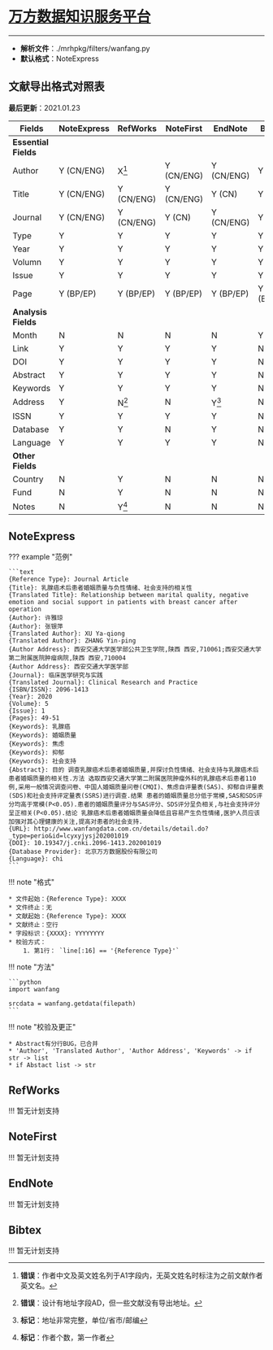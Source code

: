# [万方数据知识服务平台](http://www.wanfangdata.com.cn)

---

* **解析文件**：./mrhpkg/filters/wanfang.py
* **默认格式**：NoteExpress

## **文献导出格式对照表**

**最后更新**：2021.01.23

|Fields|NoteExpress|RefWorks|NoteFirst|EndNote|Bibtex|
|-|-|-|-|-|-|
|**Essential Fields**|
|Author|Y (CN/ENG)|X[^1]|Y (CN/ENG)|Y (CN/ENG)|Y (CN)|
|Title|Y (CN/ENG)|Y (CN/ENG)|Y (CN/ENG)|Y (CN)|Y (CN)|
|Journal|Y (CN/ENG)|Y (CN/ENG)|Y (CN)|Y (CN/ENG)|Y (CN)|
|Type|Y|Y|Y|Y|Y|
|Year|Y|Y|Y|Y|Y|
|Volumn|Y|Y|Y|Y|Y|
|Issue|Y|Y|Y|Y|Y|
|Page|Y (BP/EP)|Y (BP/EP)|Y (BP/EP)|Y (BP/EP)|Y (BP/EP)|
|**Analysis Fields**|
|Month|N|N|N|N|Y|
|Link|Y|Y|Y|Y|N|
|DOI|Y|Y|Y|Y|N|
|Abstract|Y|Y|Y|Y|N|
|Keywords|Y|Y|Y|Y|N|
|Address|Y|N[^2]|N|Y[^3]|N|
|ISSN|Y|Y|Y|Y|N|
|Database|Y|Y|N|Y|N|
|Language|Y|Y|Y|Y|N|
|**Other Fields**|
|Country|N|Y|N|N|N|
|Fund|N|Y|N|N|N|
|Notes|N|Y[^4]|N|N|N|

[^1]: **错误**：作者中文及英文姓名列于A1字段内，无英文姓名时标注为之前文献作者英文名。
[^2]: **错误**：设计有地址字段AD，但一些文献没有导出地址。
[^3]: **标记**：地址非常完整，单位/省市/邮编
[^4]: **标记**：作者个数，第一作者

## **NoteExpress**

??? example "范例"

    ```text
    {Reference Type}: Journal Article
    {Title}: 乳腺癌术后患者婚姻质量与负性情绪、社会支持的相关性
    {Translated Title}: Relationship between marital quality, negative emotion and social support in patients with breast cancer after operation
    {Author}: 许雅琼
    {Author}: 张银萍
    {Translated Author}: XU Ya-qiong
    {Translated Author}: ZHANG Yin-ping
    {Author Address}: 西安交通大学医学部公共卫生学院,陕西 西安,710061;西安交通大学第二附属医院肿瘤病院,陕西 西安,710004
    {Author Address}: 西安交通大学医学部
    {Journal}: 临床医学研究与实践
    {Translated Journal}: Clinical Research and Practice
    {ISBN/ISSN}: 2096-1413
    {Year}: 2020
    {Volume}: 5
    {Issue}: 1
    {Pages}: 49-51
    {Keywords}: 乳腺癌
    {Keywords}: 婚姻质量
    {Keywords}: 焦虑
    {Keywords}: 抑郁
    {Keywords}: 社会支持
    {Abstract}: 目的 调查乳腺癌术后患者婚姻质量,并探讨负性情绪、社会支持与乳腺癌术后患者婚姻质量的相关性.方法 选取西安交通大学第二附属医院肿瘤外科的乳腺癌术后患者110例,采用一般情况调查问卷、中国人婚姻质量问卷(CMQI)、焦虑自评量表(SAS)、抑郁自评量表(SDS)和社会支持评定量表(SSRS)进行调查.结果 患者的婚姻质量总分低于常模,SAS和SDS评分均高于常模(P<0.05).患者的婚姻质量评分与SAS评分、SDS评分呈负相关,与社会支持评分呈正相关(P<0.05).结论 乳腺癌术后患者婚姻质量会降低且容易产生负性情绪,医护人员应该加强对其心理健康的关注,提高对患者的社会支持.
    {URL}: http://www.wanfangdata.com.cn/details/detail.do?_type=perio&id=lcyxyjysj202001019
    {DOI}: 10.19347/j.cnki.2096-1413.202001019
    {Database Provider}: 北京万方数据股份有限公司
    {Language}: chi
    ```

!!! note "格式"

    * 文件起始：{Reference Type}: XXXX
    * 文件终止：无
    * 文献起始：{Reference Type}: XXXX
    * 文献终止：空行
    * 字段标识：{XXXX}: YYYYYYYY
    * 校验方式：
        1. 第1行： `line[:16] == '{Reference Type}'`

!!! note "方法"

    ```python
    import wanfang

    srcdata = wanfang.getdata(filepath)
    ```

!!! note "校验及更正"

    * Abstract有分行BUG，已合并
    * 'Author', 'Translated Author', 'Author Address', 'Keywords' -> if str -> list
    * if Abstact list -> str

## **RefWorks**

!!! 暂无计划支持

## **NoteFirst**

!!! 暂无计划支持

## **EndNote**

!!! 暂无计划支持

## **Bibtex**

!!! 暂无计划支持
